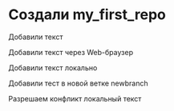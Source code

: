 ﻿# Создали my_first_repo

Добавили текст

Добавили текст через Web-браузер

Добавили текст локально 

Добавили тест в новой ветке newbranch

Разрешаем конфликт локальный текст
